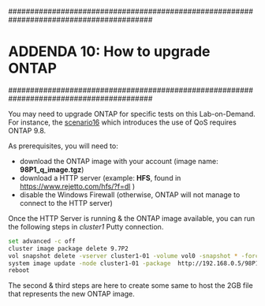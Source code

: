 #########################################################################################
# ADDENDA 10: How to upgrade ONTAP
#########################################################################################

You may need to upgrade ONTAP for specific tests on this Lab-on-Demand.  
For instance, the [scenario16](../../Scenarios/Scenario16) which introduces the use of QoS requires ONTAP 9.8.  

As prerequisites, you will need to:

- download the ONTAP image with your account (image name: **98P1_q_image.tgz**)
- download a HTTP server (example: **HFS**, found in https://www.rejetto.com/hfs/?f=dl )
- disable the Windows Firewall (otherwise, ONTAP will not manage to connect to the HTTP server)

Once the HTTP Server is running & the ONTAP image available, you can run the following steps in _cluster1_ Putty connection.

```bash
set advanced -c off
cluster image package delete 9.7P2
vol snapshot delete -vserver cluster1-01 -volume vol0 -snapshot * -force
system image update -node cluster1-01 -package  http://192.168.0.5/98P1_q_image.tgz -replace-package true -setdefault true
reboot
```

The second & third steps are here to create some same to host the 2GB file that represents the new ONTAP image.